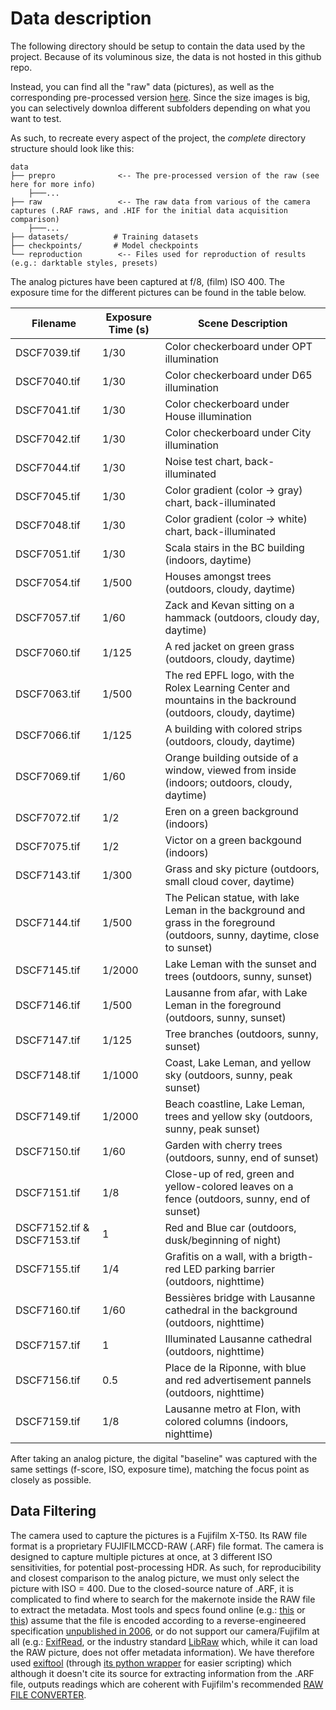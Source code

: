 # Data description

The following directory should be setup to contain the data used by the project. Because of its voluminous size, the data is not hosted in this github repo.

Instead, you can find all the "raw" data (pictures), as well as the corresponding pre-processed version [here](TODO). Since the size images is big, you can selectively downloa different subfolders depending on what you want to test.

As such, to recreate every aspect of the project, the *complete* directory structure should look like this:

```
data
├── prepro              <-- The pre-processed version of the raw (see here for more info)
    ├───...
├── raw                 <-- The raw data from various of the camera captures (.RAF raws, and .HIF for the initial data acquisition comparison)
    ├───...
├── datasets/          # Training datasets
├── checkpoints/       # Model checkpoints
└── reproduction        <-- Files used for reproduction of results (e.g.: darktable styles, presets)
```

The analog pictures have been captured at f/8, (film) ISO 400. The exposure time for the different pictures can be found in the table below.

| Filename | Exposure Time (s) | Scene Description
|----------|---------------|---------------|
| DSCF7039.tif | 1/30 |Color checkerboard under OPT illumination|
| DSCF7040.tif | 1/30 |Color checkerboard under D65 illumination|
| DSCF7041.tif | 1/30 |Color checkerboard under House illumination|
| DSCF7042.tif | 1/30 |Color checkerboard under City illumination|
| DSCF7044.tif | 1/30 |Noise test chart, back-illuminated|
| DSCF7045.tif | 1/30 |Color gradient (color -> gray) chart, back-illuminated|
| DSCF7048.tif | 1/30 |Color gradient (color -> white) chart, back-illuminated|
| DSCF7051.tif | 1/30 |Scala stairs in the BC building (indoors, daytime) |
| DSCF7054.tif | 1/500 |Houses amongst trees (outdoors, cloudy, daytime)|
| DSCF7057.tif | 1/60 | Zack and Kevan sitting on a hammack (outdoors, cloudy day, daytime)|
| DSCF7060.tif | 1/125 | A red jacket on green grass (outdoors, cloudy, daytime)|
| DSCF7063.tif | 1/500 | The red EPFL logo, with the Rolex Learning Center and mountains in the backround (outdoors, cloudy, daytime)|
| DSCF7066.tif | 1/125 |A building with colored strips (outdoors, cloudy, daytime)|
| DSCF7069.tif | 1/60 |Orange building outside of a window, viewed from inside (indoors; outdoors, cloudy, daytime)|
| DSCF7072.tif | 1/2 |Eren on a green background (indoors)|
| DSCF7075.tif | 1/2 |Victor on a green backgound (indoors)|
| DSCF7143.tif | 1/300 |Grass and sky picture (outdoors, small cloud cover, daytime)|
| DSCF7144.tif | 1/500 |The Pelican statue, with lake Leman in the background and grass in the foreground (outdoors, sunny, daytime, close to sunset)|
| DSCF7145.tif | 1/2000 |Lake Leman with the sunset and trees (outdoors, sunny, sunset)|
| DSCF7146.tif | 1/500 |Lausanne from afar, with Lake Leman in the foreground (outdoors, sunny, sunset)|
| DSCF7147.tif | 1/125 |Tree branches (outdoors, sunny, sunset)|
| DSCF7148.tif | 1/1000 |Coast, Lake Leman, and yellow sky (outdoors, sunny, peak sunset)|
| DSCF7149.tif | 1/2000 |Beach coastline, Lake Leman, trees and yellow sky (outdoors, sunny, peak sunset)|
| DSCF7150.tif | 1/60 |Garden with cherry trees (outdoors, sunny, end of sunset)|
| DSCF7151.tif | 1/8 |Close-up of red, green and yellow-colored leaves on a fence  (outdoors, sunny, end of sunset)|
| DSCF7152.tif & DSCF7153.tif | 1 |Red and Blue car (outdoors, dusk/beginning of night)|
| DSCF7155.tif | 1/4 |Grafitis on a wall, with a brigth-red LED parking barrier (outdoors, nighttime)|
| DSCF7160.tif | 1/60 |Bessières bridge with Lausanne cathedral in the background (outdoors, nighttime)|
| DSCF7157.tif | 1 |Illuminated Lausanne cathedral (outdoors, nighttime)|
| DSCF7156.tif | 0.5 |Place de la Riponne, with blue and red advertisement pannels (outdoors, nighttime)|
| DSCF7159.tif | 1/8 |Lausanne metro at Flon, with colored columns (indoors, nighttime)|

After taking an analog picture, the digital "baseline" was captured with the same settings (f-score, ISO, exposure time), matching the focus point as closely as possible. 


## Data Filtering

The camera used to capture the pictures is a Fujifilm X-T50. Its RAW file format is a proprietary FUJIFILMCCD-RAW (.ARF) file format. The camera is designed to capture multiple pictures at once, at 3 different ISO sensitivities, for potential post-processing HDR. As such, for reproducibility and closest comparison to the analog picture, we must only select the picture with ISO = 400. Due to the closed-source nature of .ARF, it is complicated to find where to search for the makernote inside the RAW file to extract the metadata. Most tools and specs found online (e.g.: [this](https://libopenraw.freedesktop.org/formats/raf/) or [this](https://github.com/franzwong/fujifilm-raf-reader?tab=readme-ov-file)) assume that the file is encoded according to a reverse-engineered specification [unpublished in 2006](https://web.archive.org/web/20090213050537/http://crousseau.free.fr/imgfmt_raw.htm), or do not support our camera/Fujifilm at all (e.g.: [ExifRead](https://pypi.org/project/ExifRead/), or the industry standard [LibRaw](https://www.libraw.org/supported-cameras) which, while it can load the RAW picture, does not offer metadata information). We have therefore used [exiftool](https://exiftool.org/index.html) (through [its python wrapper](https://sylikc.github.io/pyexiftool/) for easier scripting) which although it doesn't cite its source for extracting information from the .ARF file, outputs readings which are coherent with Fujifilm's recommended [RAW FILE CONVERTER](https://www.fujifilm-x.com/global/support/download/software/raw-file-converter-ex-powered-by-silkypix/).

